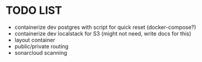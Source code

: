 # TODO LIST

- containerize dev postgres with script for quick reset (docker-compose?) [](https://towardsdatascience.com/local-development-set-up-of-postgresql-with-docker-c022632f13ea)
- containerize dev localstack for S3 (might not need, write docs for this) [](https://github.com/localstack/localstack)
- layout container
- public/private routing
- sonarcloud scanning
